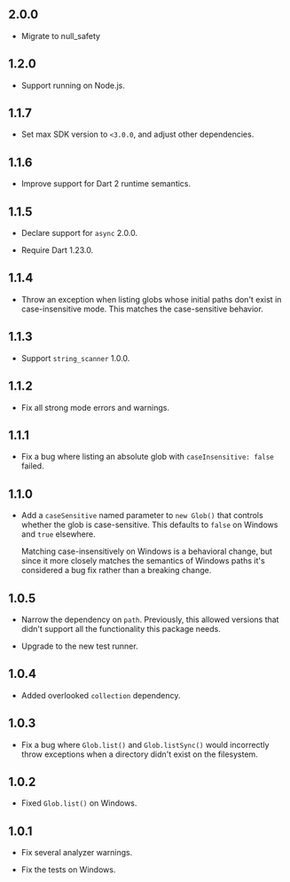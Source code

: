 ## 2.0.0

* Migrate to null_safety

## 1.2.0

* Support running on Node.js.

## 1.1.7

* Set max SDK version to `<3.0.0`, and adjust other dependencies.

## 1.1.6

* Improve support for Dart 2 runtime semantics.

## 1.1.5

* Declare support for `async` 2.0.0.

* Require Dart 1.23.0.

## 1.1.4

* Throw an exception when listing globs whose initial paths don't exist in
  case-insensitive mode. This matches the case-sensitive behavior.

## 1.1.3

* Support `string_scanner` 1.0.0.

## 1.1.2

* Fix all strong mode errors and warnings.

## 1.1.1

* Fix a bug where listing an absolute glob with `caseInsensitive: false` failed.

## 1.1.0

* Add a `caseSensitive` named parameter to `new Glob()` that controls whether
  the glob is case-sensitive. This defaults to `false` on Windows and `true`
  elsewhere.

  Matching case-insensitively on Windows is a behavioral change, but since it
  more closely matches the semantics of Windows paths it's considered a bug fix
  rather than a breaking change.

## 1.0.5

* Narrow the dependency on `path`. Previously, this allowed versions that didn't
  support all the functionality this package needs.

* Upgrade to the new test runner.

## 1.0.4

* Added overlooked `collection` dependency.

## 1.0.3

* Fix a bug where `Glob.list()` and `Glob.listSync()` would incorrectly throw
  exceptions when a directory didn't exist on the filesystem.

## 1.0.2

* Fixed `Glob.list()` on Windows.

## 1.0.1

* Fix several analyzer warnings.

* Fix the tests on Windows.
